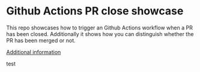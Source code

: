 # Github Actions PR close showcase

This repo showcases how to trigger an Github Actions workflow when a PR has been closed. Additionally it shows how you can distinguish whether the PR has been merged or not.

[Additional information](https://brennerm.github.io/posts/trigger-github-actions-on-pr-close.html)

test

